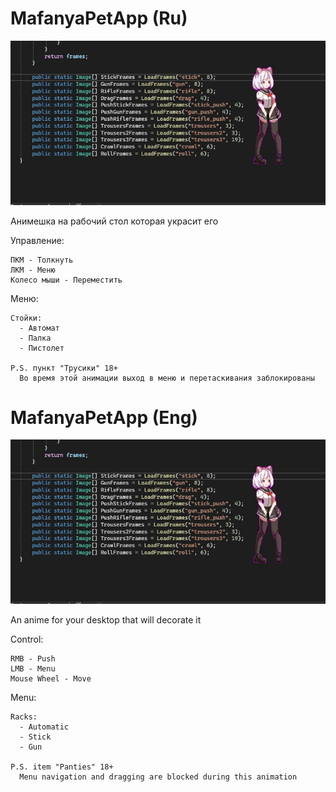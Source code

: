 # MafanyaPetApp (Ru)

![logo.jpg](logo.jpg)

Анимешка на рабочий стол которая украсит его

Управление:
~~~
ПКМ - Толкнуть
ЛКМ - Меню
Колесо мыши - Переместить
~~~

Меню:
~~~
Стойки:
  - Автомат
  - Палка
  - Пистолет

P.S. пункт "Трусики" 18+
  Во время этой анимации выход в меню и перетаскивания заблокированы
~~~

# MafanyaPetApp (Eng)

![logo.jpg](logo.jpg)

An anime for your desktop that will decorate it

Control:
~~~
RMB - Push
LMB - Menu
Mouse Wheel - Move
~~~

Menu:
~~~
Racks:
  - Automatic
  - Stick
  - Gun

P.S. item "Panties" 18+
  Menu navigation and dragging are blocked during this animation
~~~
